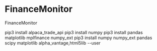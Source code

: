 # FinanceMonitor
FinanceMonitor


pip3 install alpaca_trade_api
pip3 install numpy
pip3 install pandas matplotlib mplfinance numpy_ext
pip3 install numpy numpy_ext pandas scipy matplotlib alpha_vantage,html5lib --user
